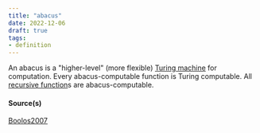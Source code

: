 ```yaml
---
title: "abacus"
date: 2022-12-06
draft: true
tags:
- definition
---
```


An abacus is a "higher-level" (more flexible) [Turing machine](concept/Turing%20machine.md) for computation.
Every abacus-computable function is Turing computable. 
All [recursive function](definition/recursive%20function.md)s are abacus-computable. 

#### Source(s)

[Boolos2007](reference/Boolos2007.md)
